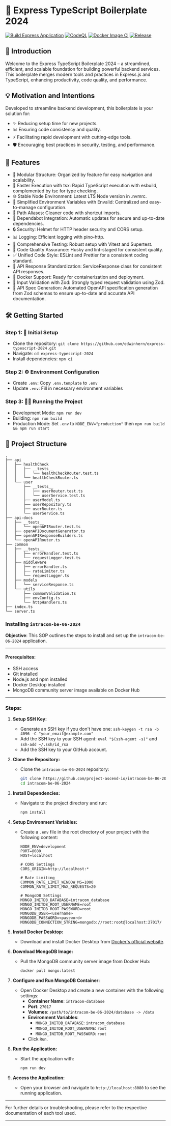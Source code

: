 # 🚀 Express TypeScript Boilerplate 2024

[![Build Express Application](https://github.com/edwinhern/express-typescript-2024/actions/workflows/build.yml/badge.svg?branch=master)](https://github.com/edwinhern/express-typescript-2024/actions/workflows/build.yml)
[![CodeQL](https://github.com/edwinhern/express-typescript-2024/actions/workflows/codeql.yml/badge.svg?branch=master)](https://github.com/edwinhern/express-typescript-2024/actions/workflows/codeql.yml)
[![Docker Image CI](https://github.com/edwinhern/express-typescript-2024/actions/workflows/docker-image.yml/badge.svg?branch=master)](https://github.com/edwinhern/express-typescript-2024/actions/workflows/docker-image.yml)
[![Release](https://github.com/edwinhern/express-typescript-2024/actions/workflows/release.yml/badge.svg?branch=master)](https://github.com/edwinhern/express-typescript-2024/actions/workflows/release.yml)

## 🌟 Introduction

Welcome to the Express TypeScript Boilerplate 2024 – a streamlined, efficient, and scalable foundation for building powerful backend services. This boilerplate merges modern tools and practices in Express.js and TypeScript, enhancing productivity, code quality, and performance.

## 💡 Motivation and Intentions

Developed to streamline backend development, this boilerplate is your solution for:

- ✨ Reducing setup time for new projects.
- 📊 Ensuring code consistency and quality.
- ⚡ Facilitating rapid development with cutting-edge tools.
- 🛡️ Encouraging best practices in security, testing, and performance.

## 🚀 Features

- 📁 Modular Structure: Organized by feature for easy navigation and scalability.
- 💨 Faster Execution with tsx: Rapid TypeScript execution with esbuild, complemented by tsc for type checking.
- 🌐 Stable Node Environment: Latest LTS Node version in .nvmrc.
- 🔧 Simplified Environment Variables with Envalid: Centralized and easy-to-manage configuration.
- 🔗 Path Aliases: Cleaner code with shortcut imports.
- 🔄 Dependabot Integration: Automatic updates for secure and up-to-date dependencies.
- 🔒 Security: Helmet for HTTP header security and CORS setup.
- 📊 Logging: Efficient logging with pino-http.
- 🧪 Comprehensive Testing: Robust setup with Vitest and Supertest.
- 🔑 Code Quality Assurance: Husky and lint-staged for consistent quality.
- ✅ Unified Code Style: ESLint and Prettier for a consistent coding standard.
- 📃 API Response Standardization: ServiceResponse class for consistent API responses.
- 🐳 Docker Support: Ready for containerization and deployment.
- 📝 Input Validation with Zod: Strongly typed request validation using Zod.
- 🧩 API Spec Generation: Automated OpenAPI specification generation from Zod schemas to ensure up-to-date and accurate API documentation.

## 🛠️ Getting Started

### Step 1: 🚀 Initial Setup

- Clone the repository: `git clone https://github.com/edwinhern/express-typescript-2024.git`
- Navigate: `cd express-typescript-2024`
- Install dependencies: `npm ci`

### Step 2: ⚙️ Environment Configuration

- Create `.env`: Copy `.env.template` to `.env`
- Update `.env`: Fill in necessary environment variables

### Step 3: 🏃‍♂️ Running the Project

- Development Mode: `npm run dev`
- Building: `npm run build`
- Production Mode: Set `.env` to `NODE_ENV="production"` then `npm run build && npm run start`

## 📁 Project Structure

```
.
├── api
│   ├── healthCheck
│   │   ├── __tests__
│   │   │   └── healthCheckRouter.test.ts
│   │   └── healthCheckRouter.ts
│   └── user
│       ├── __tests__
│       │   ├── userRouter.test.ts
│       │   └── userService.test.ts
│       ├── userModel.ts
│       ├── userRepository.ts
│       ├── userRouter.ts
│       └── userService.ts
├── api-docs
│   ├── __tests__
│   │   └── openAPIRouter.test.ts
│   ├── openAPIDocumentGenerator.ts
│   ├── openAPIResponseBuilders.ts
│   └── openAPIRouter.ts
├── common
│   ├── __tests__
│   │   ├── errorHandler.test.ts
│   │   └── requestLogger.test.ts
│   ├── middleware
│   │   ├── errorHandler.ts
│   │   ├── rateLimiter.ts
│   │   └── requestLogger.ts
│   ├── models
│   │   └── serviceResponse.ts
│   └── utils
│       ├── commonValidation.ts
│       ├── envConfig.ts
│       └── httpHandlers.ts
├── index.ts
└── server.ts

```

### Installing `intracom-be-06-2024`

**Objective**: This SOP outlines the steps to install and set up the `intracom-be-06-2024` application.

---

#### Prerequisites:

- SSH access
- Git installed
- Node.js and npm installed
- Docker Desktop installed
- MongoDB community server image available on Docker Hub

---

### Steps:

1. **Setup SSH Key:**

   - Generate an SSH key if you don't have one: `ssh-keygen -t rsa -b 4096 -C "your_email@example.com"`
   - Add the SSH key to your SSH agent: `eval "$(ssh-agent -s)"` and `ssh-add ~/.ssh/id_rsa`
   - Add the SSH key to your GitHub account.

2. **Clone the Repository:**

   - Clone the `intracom-be-06-2024` repository:
     ```sh
     git clone https://github.com/project-ascend-io/intracom-be-06-2024
     cd intracom-be-06-2024
     ```

3. **Install Dependencies:**

   - Navigate to the project directory and run:
     ```sh
     npm install
     ```

4. **Setup Environment Variables:**

   - Create a `.env` file in the root directory of your project with the following content:

     ```
     NODE_ENV=development
     PORT=8080
     HOST=localhost

     # CORS Settings
     CORS_ORIGIN=http://localhost:*

     # Rate Limiting
     COMMON_RATE_LIMIT_WINDOW_MS=1000
     COMMON_RATE_LIMIT_MAX_REQUESTS=20

     # MongoDB Settings
     MONGO_INITDB_DATABASE=intracom_database
     MONGO_INITDB_ROOT_USERNAME=root
     MONGO_INITDB_ROOT_PASSWORD=root
     MONGODB_USER=<username>
     MONGODB_PASSWORD=<password>
     MONGODB_CONNECTION_STRING=mongodb://root:root@localhost:27017/
     ```

5. **Install Docker Desktop:**

   - Download and install Docker Desktop from [Docker's official website](https://www.docker.com/products/docker-desktop).

6. **Download MongoDB Image:**

   - Pull the MongoDB community server image from Docker Hub:
     ```sh
     docker pull mongo:latest
     ```

7. **Configure and Run MongoDB Container:**

   - Open Docker Desktop and create a new container with the following settings:
     - **Container Name**: `intracom-database`
     - **Port**: `27017`
     - **Volumes**: `/path/to/intracom-be-06-2024/database -> /data`
     - **Environment Variables**:
       - `MONGO_INITDB_DATABASE`: `intracom_database`
       - `MONGO_INITDB_ROOT_USERNAME`: `root`
       - `MONGO_INITDB_ROOT_PASSWORD`: `root`
     - Click `Run`.

8. **Run the Application:**

   - Start the application with:
     ```sh
     npm run dev
     ```

9. **Access the Application:**
   - Open your browser and navigate to `http://localhost:8080` to see the running application.

---

For further details or troubleshooting, please refer to the respective documentation of each tool used.

---
